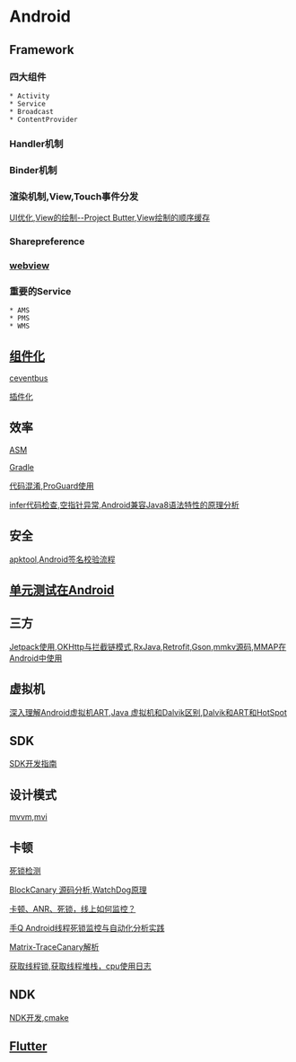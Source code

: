 # Android
## Framework

### 四大组件

	* Activity
	* Service
	* Broadcast
	* ContentProvider


### Handler机制
### Binder机制
### 渲染机制,View,Touch事件分发

[UI优化](https://github.com/chaoyueLin/uiDemo),[View的绘制--Project Butter](./Android/View的绘制/View的绘制.md),[View绘制的顺序缓存](./Android/View绘制的顺序缓存/View绘制的顺序缓存.md)

### Sharepreference
### [webview](https://github.com/chaoyueLin/webviewDemo)
### 重要的Service
	* AMS
	* PMS
	* WMS



## [组件化](https://github.com/chaoyueLin/componentDemo)
[ceventbus](https://github.com/chaoyueLin/cevnetbus)

[插件化](https://github.com/chaoyueLin/pluginDemo)

## 效率
[ASM](https://github.com/chaoyueLin/asmDemo)

[Gradle](https://github.com/chaoyueLin/GradleDemo)

[代码混淆](./代码混淆/代码混淆.md),[ProGuard使用](./代码混淆/ProGuard使用.md)

[infer代码检查](https://github.com/chaoyueLin/infer_code_check),[空指针异常](https://github.com/chaoyueLin/NPE_avoid),[Android兼容Java8语法特性的原理分析](./Android兼容Java8语法特性的原理分析/Android兼容Java8语法特性的原理分析.md)

## 安全
[apktool](https://github.com/chaoyueLin/apktoolDemo),[Android签名校验流程](./Android签名校验流程/Android签名校验流程.md)

## [单元测试在Android](https://github.com/chaoyueLin/UnitTestInAndroid)

## 三方
[Jetpack使用](https://github.com/chaoyueLin/jetpackDemo),[OKHttp与拦截链模式](https://github.com/chaoyueLin/okhttpDemo),[RxJava](https://github.com/chaoyueLin/reactive),[Retrofit](https://github.com/chaoyueLin/retrofitDemo),[Gson](./Gson/Gson.md),[mmkv源码](https://github.com/chaoyueLin/mmkvDemo),[MMAP在Android中使用](./MMAP在Android中使用/MMAP在Android中使用.md)


## 虚拟机
[深入理解Android虚拟机ART](./深入理解Android虚拟机ART/README.md),[Java 虚拟机和Dalvik区别](./Java虚拟机和Dalvik区别/Java虚拟机和Dalvik区别.md),[Dalvik和ART和HotSpot](./Dalvik和ART和HotSpot/Dalvik和ART和HotSpot.md)


## SDK
[SDK开发指南](./SDK开发.md)

## 设计模式
[mvvm](https://github.com/chaoyueLin/mvvmDemo),[mvi](https://github.com/chaoyueLin/mviDemo)

## 卡顿
[死锁检测](https://github.com/chaoyueLin/MonitorDemo)

[BlockCanary 源码分析](https://blog.csdn.net/Love667767/article/details/106302877),[WatchDog原理](https://juejin.cn/post/6844904015524954126)

[卡顿、ANR、死锁，线上如何监控？](https://juejin.cn/post/6973564044351373326)

[手Q Android线程死锁监控与自动化分析实践](https://cloud.tencent.com/developer/article/1064396)

[Matrix-TraceCanary解析](https://blog.yorek.xyz/android/3rd-library/matrix-trace/)

[获取线程锁](https://github.com/chaoyueLin/MonitorDemo),[获取线程堆栈，cpu使用日志](https://github.com/chaoyueLin/threadDemo)

## NDK
[NDK开发](https://github.com/chaoyueLin/ndkDemo),[cmake](https://github.com/chaoyueLin/cmakeDemo)

## [Flutter](https://github.com/chaoyueLin/flutterDemo)